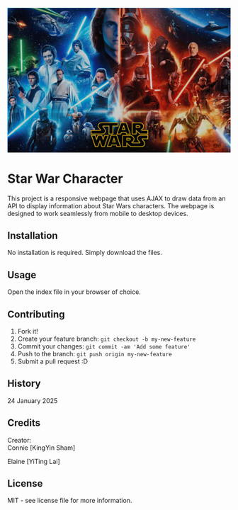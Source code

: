![Star War Character](images/starWar_readme.jpeg)

# Star War Character
This project is a responsive webpage that uses AJAX to draw data from an API to display information about Star Wars characters. The webpage is designed to work seamlessly from mobile to desktop devices.

## Installation

No installation is required. Simply download the files.

## Usage

Open the index file in your browser of choice.

## Contributing

1. Fork it!
2. Create your feature branch: `git checkout -b my-new-feature`
3. Commit your changes: `git commit -am 'Add some feature'`
4. Push to the branch: `git push origin my-new-feature`
5. Submit a pull request :D

## History
24 January 2025

## Credits
Creator: <br>
Connie [KingYin Sham] <br>

Elaine [YiTing Lai] <br>

## License
MIT - see license file for more information.